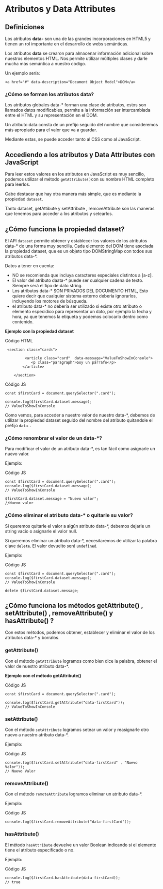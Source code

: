 # Atributos y Data Attributes #

## Definiciones ##
Los atributos **data-** son una de las grandes incorporaciones en HTML5 y tienen un rol importante en el desarrollo de webs semánticas.

Los atributos **data** se crearon para almacenar información adicional sobre nuestros elementos HTML. Nos permite utilizar múltiples clases y darle mucha más semántica a nuestro código.

Un ejemplo sería:

``<a href="#" data-description="Document Object Model">DOM</a>``

### ¿Cómo se forman los atributos data? ###

Los atributos globales data-* forman una clase de atributos, estos son llamados datos modificables, permite a la información ser intercambiada entre el HTML y su representación en el DOM.

Un atributo data consta de un prefijo <data-> seguido del nombre que consideremos más apropiado para el valor que va a guardar.

Mediante estas, se puede acceder tanto al CSS como al JavaScript.

## Accediendo a los atributos y Data Attributes con JavaScript ##
Para leer estos valores en los atributos en JavaScript es muy sencillo, podemos utilizar el método `getAttribute()`con su nombre HTML completo para leerlos. 

Cabe destacar que hay otra manera más simple, que es mediante la propiedad `dataset`.

Tanto dataset, getAttibute y setAttribute , removeAttribute son las maneras que tenemos para acceder a los atributos y setearlos.

## ¿Cómo funciona la propiedad dataset? ##

El API `dataset` permite obtener y establecer los valores de los atributos data-* de una forma muy sencilla. Cada elemento del DOM tiene asociada la propiedad dataset, que es un objeto tipo DOMStringMap con todos sus atributos data-*.


Datos a tener en cuenta:

- NO se recomienda que incluya caracteres especiales distintos a [a-z].
- El valor del atributo daata-* puede ser cualquier cadena de texto. Siempre será el tipo de dato string.
- Los atributos data-* SON PRIVADOS DEL DOCUMENTO HTML, Esto quiere decir que cualquier sistema externo debería ignorarlos, incluyendo los motores de búsqueda.
- el atributo data-* no debería ser utilizado si existe otro atributo o elemento especídico para representar un dato, por ejemplo la fecha y hora, ya que tenemos la etiqueta <time> y podemos colocarlo dentro como contenido.

**Ejemplo con la propiedad dataset**

Código HTML

````
 <section class="cards">

         <article class="card"  data-message="ValueToShowInConsole">
            <p class="paragraph">Soy un párrafo</p>
        </article>

    </section>
````

Código JS

````
const $firstCard = document.querySelector(".card");

console.log($firstCard.dataset.message);
// ValueToShowInConsole
````

Como vemos, para acceder a nuestro valor de nuestro data-*, debemos de utilizar la propiedad dataset seguido del nombre del atributo quitandole el prefijo `data-`.

### ¿Cómo renombrar el valor de un data-*? ###

Para modificar el valor de un atributo data-*, es tan fácil como asignarle un nuevo valor.

Ejemplo:

Código JS

````
const $firstCard = document.querySelector(".card");
console.log($firstCard.dataset.message);
// ValueToShowInConsole

$firstCard.dataset.message = "Nuevo valor";
//Nuevo valor
````

### ¿Cómo eliminar el atributo data-* o quitarle su valor? ###

Si queremos quitarle el valor a algún atributo data-*, debemos dejarle un string vacío o asignarle el valor null.

Si queremos eliminar un atributo data-*, necesitaremos de utilizar la palabra clave `delete`. El valor devuelto será `undefined`.

Ejemplo:

Código JS

````
const $firstCard = document.querySelector(".card");
console.log($firstCard.dataset.message);
// ValueToShowInConsole

delete $firstCard.dataset.message;
````

## ¿Cómo funciona los métodos getAttribute() , setAttribute() , removeAttribute() y hasAttribute() ? ##

Con estos métodos, podemos obtener, establecer y eliminar el valor de los atributos data-* y borralos.

### getAttribute() ###

Con el método `getAttribute` logramos como bien dice la palabra, obtener el valor de nuestro atributo data-*.

**Ejemplo con el método getAttribute()**

Código JS

````
const $firstCard = document.querySelector(".card");

console.log($firstCard.getAttribute("data-firstCard"));
// ValueToShowInConsole
````

### setAttribute() ###

Con el método `setAttribute` logramos setear un valor y reasignarle otro nuevo a nuestro atributo data-*.

Ejemplo:

Código JS

````
console.log($firstCard.setAttribute("data-firstCard" , "Nuevo Valor"));
// Nuevo Valor
````

### removeAttribute() ###

Con el método `remoteAttribute` logramos eliminar un atributo data-*.

Ejemplo:

Código JS

````
console.log($firstCard.removeAttribute("data-firstCard"));
````

### hasAttribute() ###
El método `hasAttribute` devuelve un valor Boolean indicando si el elemento tiene el atributo especificado o no.

Ejemplo:

Código JS

````
console.log($firstCard.hasAttribute(data-firstCard));
// true
````
